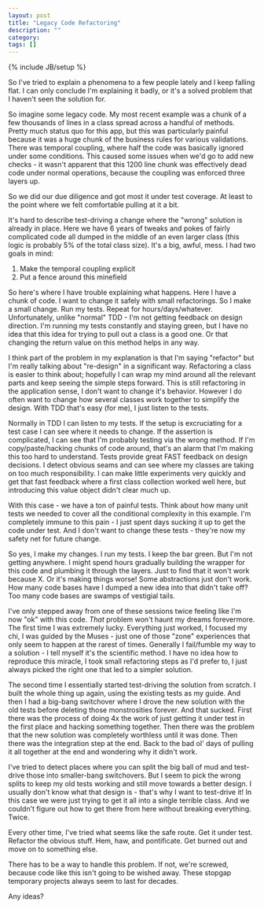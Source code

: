 ```yaml
---
layout: post
title: "Legacy Code Refactoring"
description: ""
category: 
tags: []
---
```

{% include JB/setup %}

So I've tried to explain a phenomena to a few people lately and I keep falling flat.  I can only conclude I'm explaining it badly, or it's a solved problem that I haven't seen the solution for.

So imagine some legacy code.  My most recent example was a chunk of a few thousands of lines in a class spread across a handful of methods.  Pretty much status quo for this app, but this was particularly painful because it was a huge chunk of the business rules for various validations.  There was temporal coupling, where half the code was basically ignored under some conditions.  This caused some issues when we'd go to add new checks - it wasn't apparent that this 1200 line chunk was effectively dead code under normal operations, because the coupling was enforced three layers up.

So we did our due diligence and got most it under test coverage.  At least to the point where we felt comfortable pulling at it a bit.

It's hard to describe test-driving a change where the "wrong" solution is already in place.  Here we have 6 years of tweaks and pokes of fairly complicated code all dumped in the middle of an even larger class (this logic is probably 5% of the total class size).  It's a big, awful, mess.  I had two goals in mind:

1.  Make the temporal coupling explicit
1.  Put a fence around this minefield

So here's where I have trouble explaining what happens.  Here I have a chunk of code.  I want to change it safely with small refactorings.  So I make a small change.  Run my tests.  Repeat for hours/days/whatever.  Unfortunately, unlike "normal" TDD - I'm not getting feedback on design direction.  I'm running my tests constantly and staying green, but I have no idea that this idea for trying to pull out a class is a good one.  Or that changing the return value on this method helps in any way.  

I think part of the problem in my explanation is that I'm saying "refactor" but I'm really talking about "re-design" in a significant way.  Refactoring a class is easier to think about; hopefully I can wrap my mind around all the relevant parts and keep seeing the simple steps forward.  This is still refactoring in the application sense, I don't want to change it's behavior.  However I do often want to change how several classes work together to simplify the design.  With TDD that's easy (for me), I just listen to the tests.

Normally in TDD I can listen to my tests.  If the setup is excruciating for a test case I can see where it needs to change.  If the assertion is complicated, I can see that I'm probably testing via the wrong method.  If I'm copy/paste/hacking chunks of code around, that's an alarm that I'm making this too hard to understand.  Tests provide great FAST feedback on design decisions.  I detect obvious seams and can see where my classes are taking on too much responsibility.  I can make little experiments very quickly and get that fast feedback where a first class collection worked well here, but introducing this value object didn't clear much up.

With this case - we have a ton of painful tests.  Think about how many unit tests we needed to cover all the conditional complexity in this example.  I'm completely immune to this pain - I just spent days sucking it up to get the code under test.  And I don't want to change these tests - they're now my safety net for future change.

So yes, I make my changes.  I run my tests.  I keep the bar green.  But I'm not getting anywhere.  I might spend hours gradually building the wrapper for this code and plumbing it through the layers.  Just to find that it won't work because X.  Or it's making things worse!  Some abstractions just don't work.  How many code bases have I dumped a new idea into that didn't take off?  Too many code bases are swamps of vestigial tails.

I've only stepped away from one of these sessions twice feeling like I'm now "ok" with this code.  *That* problem won't haunt my dreams forevermore.  The first time I was extremely lucky.  Everything just worked, I focused my chi, I was guided by the Muses - just one of those "zone" experiences that only seem to happen at the rarest of times.  Generally I fail/fumble my way to a solution - I tell myself it's the scientific method.    I have no idea how to reproduce this miracle, I took small refactoring steps as I'd prefer to, I just always picked the right one that led to a simpler solution.

The second time I essentially started test-driving the solution from scratch.  I built the whole thing up again, using the existing tests as my guide.  And then I had a big-bang switchover where I drove the new solution with the old tests before deleting those monstrosities forever.  And that sucked.  First there was the process of doing 4x the work of just getting it under test in the first place and hacking something together.  Then there was the problem that the new solution was completely worthless until it was done.  Then there was the integration step at the end.  Back to the bad ol' days of pulling it all together at the end and wondering why it didn't work.

I've tried to detect places where you can split the big ball of mud and test-drive those into smaller-bang switchovers.  But I seem to pick the wrong splits to keep my old tests working and still move towards a better design. I usually don't know what that design is - that's why I want to test-drive it!  In this case we were just trying to get it all into a single terrible class.  And we couldn't figure out how to get there from here without breaking everything.  Twice.

Every other time, I've tried what seems like the safe route.  Get it under test.  Refactor the obvious stuff.  Hem, haw, and pontificate.  Get burned out and move on to something else.

There has to be a way to handle this problem.  If not, we're screwed, because code like this isn't going to be wished away.  These stopgap temporary projects always seem to last for decades.

Any ideas?
